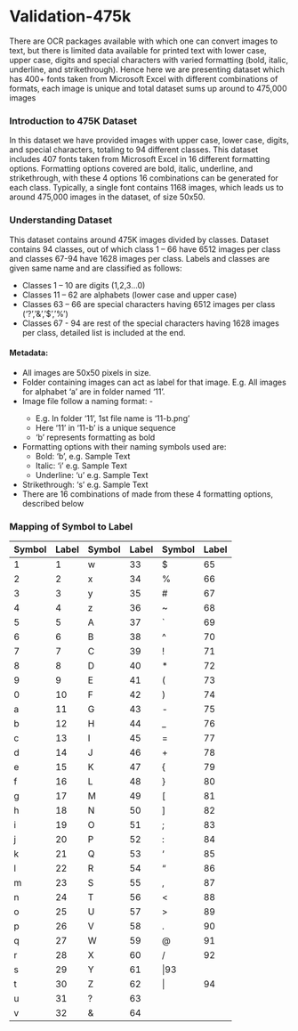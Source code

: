 # Validation-475k
There are OCR packages available with which one can convert images to text, but there is limited data available for printed text with lower case, upper case, digits and special characters with varied formatting (bold, italic, underline, and strikethrough). Hence here we are presenting dataset which has 400+ fonts taken from Microsoft Excel with different combinations of formats, each image is unique and total dataset sums up around to 475,000 images

### Introduction to 475K Dataset
In this dataset we have provided images with upper case, lower case, digits, and special characters, totaling to 94 different classes. This dataset includes 407 fonts taken from Microsoft Excel in 16 different formatting options. Formatting options covered are bold, italic, underline, and strikethrough, with these 4 options 16 combinations can be generated for each class. Typically, a single font contains 1168 images, which leads us to around 475,000 images in the dataset, of size 50x50.

### Understanding Dataset
This dataset contains around 475K images divided by classes. Dataset contains 94 classes, out of which class 1 – 66 have 6512 images per class and classes 67-94 have 1628 images per class. Labels and classes are given same name and are classified as follows:
* Classes 1 – 10 are digits (1,2,3…0)
* Classes 11 – 62 are alphabets (lower case and upper case)
* Classes 63 – 66 are special characters having 6512 images per class (‘?’,’&’,’$’,’%’)
* Classes 67 - 94 are rest of the special characters having 1628 images per class, detailed list is included at the end.

#### Metadata:
* All images are 50x50 pixels in size.
* Folder containing images can act as label for that image. E.g. All images for alphabet ‘a’ are in folder named ‘11’.
* Image file follow a naming format: <number>-<formatting>
  * E.g. In folder ‘11’, 1st file name is ‘11-b.png’
  * Here ‘11’ in ‘11-b’ is a unique sequence
  * ‘b’ represents formatting as bold
* Formatting options with their naming symbols used are:
  * Bold: ‘b’, e.g. Sample Text
  * Italic: ‘i’ e.g. Sample Text
  * Underline: ‘u’ e.g. Sample Text
* Strikethrough: ‘s’ e.g. Sample Text
* There are 16 combinations of made from these 4 formatting options, described below


### Mapping of Symbol to Label

|Symbol|Label|Symbol|Label|Symbol|Label|
|------|-----|------|-----|------|-----|
|1|1 |w|33|$|65|
|2|2 |x|34|%|66|
|3|3 |y|35|#|67|
|4|4 |z|36|~|68|
|5|5 |A|37|`|69|
|6|6 |B|38|^|70|
|7|7 |C|39|!|71|
|8|8 |D|40|*|72|
|9|9 |E|41|(|73|
|0|10|F|42|)|74|
|a|11|G|43|-|75|
|b|12|H|44|_|76|
|c|13|I|45|=|77|
|d|14|J|46|+|78|
|e|15|K|47|{|79|
|f|16|L|48|}|80|
|g|17|M|49|[|81|
|h|18|N|50|]|82|
|i|19|O|51|;|83|
|j|20|P|52|:|84|
|k|21|Q|53|‘|85|
|l|22|R|54|“|86|
|m|23|S|55|,|87|
|n|24|T|56|<|88|
|o|25|U|57|>|89|
|p|26|V|58|.|90|
|q|27|W|59|@|91|
|r|28|X|60|/|92|
|s|29|Y|61|\\|93|
|t|30|Z|62|\||94|
|u|31|?|63|	|  |
|v|32|&|64| |  |
